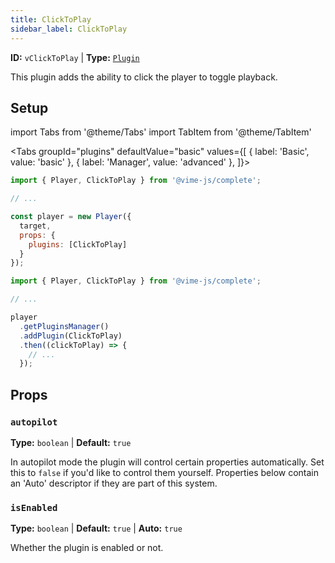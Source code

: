 ```yaml
---
title: ClickToPlay
sidebar_label: ClickToPlay
---
```


**ID:** `vClickToPlay` | **Type:** [`Plugin`](../../complete/api/plugin.md)

This plugin adds the ability to click the player to toggle playback.

## Setup

import Tabs from '@theme/Tabs'
import TabItem from '@theme/TabItem'

<Tabs
  groupId="plugins"
  defaultValue="basic"
  values={[
  { label: 'Basic', value: 'basic' },
  { label: 'Manager', value: 'advanced' },
]}>

<TabItem value="basic">

```js
import { Player, ClickToPlay } from '@vime-js/complete';

// ...

const player = new Player({
  target,
  props: {
    plugins: [ClickToPlay]
  }
});
```

</TabItem>

<TabItem value="advanced">

```js
import { Player, ClickToPlay } from '@vime-js/complete';

// ...

player
  .getPluginsManager()
  .addPlugin(ClickToPlay)
  .then((clickToPlay) => {
    // ...
  });
```

</TabItem>

</Tabs>

## Props

### `autopilot`

**Type:** `boolean`  | **Default:** `true`

In autopilot mode the plugin will control certain properties automatically. Set this to `false` if you'd like to 
control them yourself. Properties below contain an 'Auto' descriptor if they are part of this system.

### `isEnabled`

**Type:** `boolean`  | **Default:** `true` | **Auto:** `true`

Whether the plugin is enabled or not.
